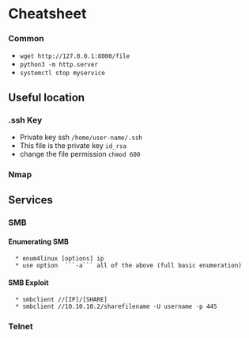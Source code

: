 # Cheatsheet

### Common 
* ```wget http://127.0.0.1:8000/file```
* ```python3 -m http.server```
* ```systemctl stop myservice```

## Useful location  
  ### .ssh Key 
   * Private key ssh ```/home/user-name/.ssh```
   * This file is the private key ```id_rsa```
   * change the file permission ``` chmod 600 ```

  ### Nmap

## Services  
 ### SMB
   #### Enumerating SMB
      * enum4linux [options] ip
      * use option  ```-a``` all of the above (full basic enumeration)

  #### SMB Exploit
      * smbclient //[IP]/[SHARE]
      * smbclient //10.10.10.2/sharefilename -U username -p 445
 ### Telnet
